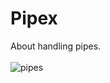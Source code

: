 # Pipex
About handling pipes.<br /> <br />
![pipes](https://user-images.githubusercontent.com/94312066/154536578-86f3fe8e-776d-4e6c-912c-a1a12725aaa9.gif)
